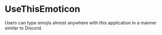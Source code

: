 # UseThisEmoticon
Users can type emojis almost anywhere with this application in a manner similar to Discord.
